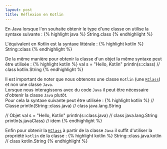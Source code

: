 ```yaml
---
layout: post
title: Réflexion en Kotlin
---
```


En Java lorsque l'on souhaite obtenir le type d'une classe on utilise la syntaxe suivante :
{% highlight java %}
String.class
{% endhighlight %}

L'équivalent en Kotlin est la syntaxe littérale :
{% highlight kotlin %}
String::class
{% endhighlight %}

De la même manière pour obtenir la classe d'un objet la même syntaxe peut être utilisée :
{% highlight kotlin %}
val s = "Hello, Kotlin"
println(s::class) // class kotlin.String
{% endhighlight %}

Il est important de noter que nous obtenons une classe `Kotlin` (une [`KClass`]) et non une classe `Java`.  
Lorsque nous interagissons avec du code `Java` il peut être nécessaire d'obtenir la classe `Java` plutôt.  
Pour cela la syntaxe suivante peut être utilisée :
{% highlight kotlin %}
// Classe
println(String::class.java) // class java.lang.String

// Objet
val s = "Hello, Kotlin"
println(s::class.java) // class java.lang.String
println(s.javaClass)   // idem
{% endhighlight %}

Enfin pour obtenir la [`KClass`] à partir de la classe `Java` il suffit d'utiliser la propriété `kotlin` de la classe :
{% highlight kotlin %}
String::class.java.kotlin // class kotlin.String
{% endhighlight %}

[`KClass`]: https://kotlinlang.org/api/latest/jvm/stdlib/kotlin.reflect/-k-class/
